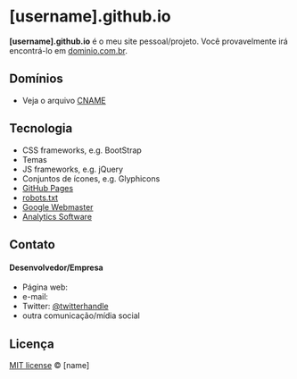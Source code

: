 # [username].github.io

**[username].github.io** é o meu site pessoal/projeto. Você provavelmente irá encontrá-lo em [dominio.com.br](http://dominio.com.br).

## Domínios
* Veja o arquivo [CNAME](https://github.com/[username]/[username].github.io/blob/master/CNAME)

## Tecnologia
* CSS frameworks, e.g. BootStrap
* Temas
* JS frameworks, e.g. jQuery
* Conjuntos de ícones, e.g. Glyphicons
* [GitHub Pages](http://pages.github.com/)
* [robots.txt](https://github.com/[username]/[username].github.io/blob/master/robots.txt)
* [Google Webmaster](http://www.google.com/webmasters/)
* [Analytics Software](http://link-to-e.g.-google-analytics)

## Contato
#### Desenvolvedor/Empresa
* Página web: 
* e-mail: 
* Twitter: [@twitterhandle](https://twitter.com/twitterhandle "twitterhandle on twitter")
* outra comunicação/mídia social

## Licença

[MIT license](http://[user].mit-license.org/) © [name]